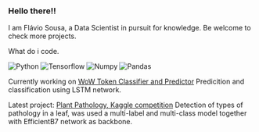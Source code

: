 ### Hello there!!

I am Flávio Sousa, a Data Scientist in pursuit for knowledge. Be welcome to check more projects.

What do i code.

<img alt="Python" src="https://img.shields.io/badge/-Python-45b8d8?style=flat-square&logo=react&logoColor=white"> <img alt="Tensorflow" src="https://img.shields.io/badge/-Tensorflow-8DD6F9?style=flat-square&logo=webpack&logoColor=white"> <img alt="Numpy" src="https://img.shields.io/badge/-Numpy-46a2f1?style=flat-square&logo=docker&logoColor=white"> <img alt="Pandas" src="https://img.shields.io/badge/-Pandas-2088FF?style=flat-square&logo=github-actions&logoColor=white">

Currently working on [WoW Token Classifier and Predictor](https://github.com/flsantna/WoW-token)
Predicition and classification using LSTM network.

Latest project: 
[Plant Pathology, Kaggle competition](https://github.com/flsantna/plantsPatology)
Detection of types of pathology in a leaf, was used a multi-label and multi-class model together with EfficientB7 network as backbone.
